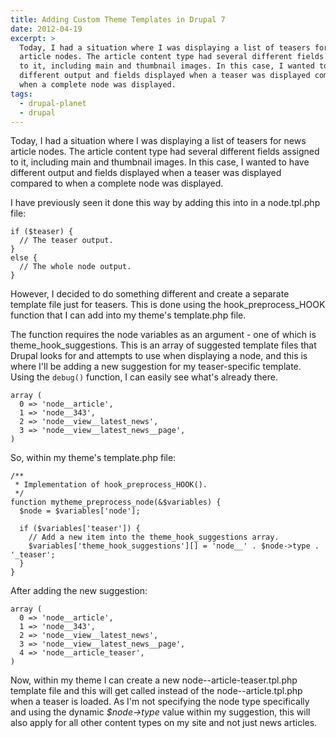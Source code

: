 ```yaml
---
title: Adding Custom Theme Templates in Drupal 7
date: 2012-04-19
excerpt: >
  Today, I had a situation where I was displaying a list of teasers for news
  article nodes. The article content type had several different fields assigned
  to it, including main and thumbnail images. In this case, I wanted to have
  different output and fields displayed when a teaser was displayed compared to
  when a complete node was displayed.
tags:
  - drupal-planet
  - drupal
---
```


Today, I had a situation where I was displaying a list of teasers for news
article nodes. The article content type had several different fields assigned to
it, including main and thumbnail images. In this case, I wanted to have
different output and fields displayed when a teaser was displayed compared to
when a complete node was displayed.

I have previously seen it done this way by adding this into in a node.tpl.php
file:

```language-php
if ($teaser) {
  // The teaser output.
}
else {
  // The whole node output.
}
```

However, I decided to do something different and create a separate template file
just for teasers. This is done using the hook_preprocess_HOOK function that I
can add into my theme's template.php file.

The function requires the node variables as an argument - one of which is
theme_hook_suggestions. This is an array of suggested template files that Drupal
looks for and attempts to use when displaying a node, and this is where I'll be
adding a new suggestion for my teaser-specific template. Using the `debug()`
function, I can easily see what's already there.

```language-php
array (
  0 => 'node__article',
  1 => 'node__343',
  2 => 'node__view__latest_news',
  3 => 'node__view__latest_news__page',
)
```

So, within my theme's template.php file:

```language-php
/**
 * Implementation of hook_preprocess_HOOK().
 */
function mytheme_preprocess_node(&$variables) {
  $node = $variables['node'];

  if ($variables['teaser']) {
    // Add a new item into the theme_hook_suggestions array.
    $variables['theme_hook_suggestions'][] = 'node__' . $node->type . '_teaser';
  }
}
```

After adding the new suggestion:

```language-php
array (
  0 => 'node__article',
  1 => 'node__343',
  2 => 'node__view__latest_news',
  3 => 'node__view__latest_news__page',
  4 => 'node__article_teaser',
)
```

Now, within my theme I can create a new node--article-teaser.tpl.php template
file and this will get called instead of the node--article.tpl.php when a teaser
is loaded. As I'm not specifying the node type specifically and using the
dynamic <em>\$node->type</em> value within my suggestion, this will also apply
for all other content types on my site and not just news articles.
